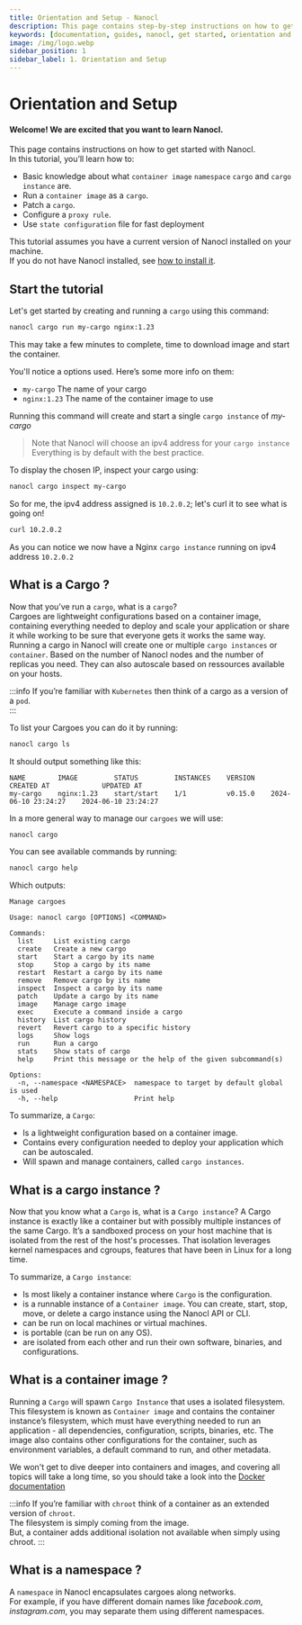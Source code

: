 ```yaml
---
title: Orientation and Setup - Nanocl
description: This page contains step-by-step instructions on how to get started with Nanocl.
keywords: [documentation, guides, nanocl, get started, orientation and setup]
image: /img/logo.webp
sidebar_position: 1
sidebar_label: 1. Orientation and Setup
---
```


# Orientation and Setup

#### Welcome! We are excited that you want to learn Nanocl.

This page contains instructions on how to get started with Nanocl. <br />
In this tutorial, you’ll learn how to:

- Basic knowledge about what `container image` `namespace` `cargo` and `cargo instance` are.
- Run a `container image` as a `cargo`.
- Patch a `cargo`.
- Configure a `proxy rule`.
- Use `state configuration` file for fast deployment

This tutorial assumes you have a current version of Nanocl installed on your machine. <br />
If you do not have Nanocl installed, see [how to install it](/docs/manuals/nanocl/install/overview.md).


## Start the tutorial

Let's get started by creating and running a `cargo` using this command:

```sh
nanocl cargo run my-cargo nginx:1.23
```

This may take a few minutes to complete, time to download image and start the container.

You'll notice a options used. Here’s some more info on them:

- `my-cargo` The name of your cargo
- `nginx:1.23` The name of the container image to use

Running this command will create and start a single `cargo instance` of *my-cargo*

> Note that Nanocl will choose an ipv4 address for your `cargo instance`
> Everything is by default with the best practice.

To display the chosen IP, inspect your cargo using:

```sh
nanocl cargo inspect my-cargo
```

So for me, the ipv4 address assigned is `10.2.0.2`; let's curl it to see what is going on!

```sh
curl 10.2.0.2
```

As you can notice we now have a Nginx `cargo instance` running on ipv4 address `10.2.0.2`

## What is a Cargo ?

Now that you’ve run a `cargo`, what is a `cargo`? <br />
Cargoes are lightweight configurations based on a container image, containing everything needed to deploy and scale your application or share it while working to be sure that everyone gets it works the same way.
Running a cargo in Nanocl will create one or multiple `cargo instances` or `container`.
Based on the number of Nanocl nodes and the number of replicas you need. They can also autoscale based on ressources available on your hosts.

:::info
If you’re familiar with `Kubernetes` then think of a
cargo as a version of a `pod`. <br />
:::

To list your Cargoes you can do it by running:

```sh
nanocl cargo ls
```

It should output something like this:

```console
NAME        IMAGE         STATUS         INSTANCES    VERSION    CREATED AT             UPDATED AT             
my-cargo    nginx:1.23    start/start    1/1          v0.15.0    2024-06-10 23:24:27    2024-06-10 23:24:27
```

In a more general way to manage our `cargoes` we will use:

```sh
nanocl cargo
```

You can see available commands by running:

```sh
nanocl cargo help
```

Which outputs:

```console
Manage cargoes

Usage: nanocl cargo [OPTIONS] <COMMAND>

Commands:
  list     List existing cargo
  create   Create a new cargo
  start    Start a cargo by its name
  stop     Stop a cargo by its name
  restart  Restart a cargo by its name
  remove   Remove cargo by its name
  inspect  Inspect a cargo by its name
  patch    Update a cargo by its name
  image    Manage cargo image
  exec     Execute a command inside a cargo
  history  List cargo history
  revert   Revert cargo to a specific history
  logs     Show logs
  run      Run a cargo
  stats    Show stats of cargo
  help     Print this message or the help of the given subcommand(s)

Options:
  -n, --namespace <NAMESPACE>  namespace to target by default global is used
  -h, --help                   Print help
```

To summarize, a `Cargo`:

- Is a lightweight configuration based on a container image.
- Contains every configuration needed to deploy your application which can be autoscaled.
- Will spawn and manage containers, called `cargo instances`.

## What is a cargo instance ?

Now that you know what a `Cargo` is, what is a `Cargo instance`?
A Cargo instance is exactly like a container but with possibly multiple instances of the same Cargo. It’s a sandboxed process on your host machine that is isolated from the rest of the host's processes. That isolation leverages kernel namespaces and cgroups, features that have been in Linux for a long time.

To summarize, a `Cargo instance`:

- Is most likely a container instance where `Cargo` is the configuration.
- is a runnable instance of a `Container image`. You can create, start, stop, move, or
  delete a cargo instance using the Nanocl API or CLI.
- can be run on local machines or virtual machines.
- is portable (can be run on any OS).
- are isolated from each other and run their own software, binaries, and
  configurations.

## What is a container image ?

Running a `Cargo` will spawn `Cargo Instance` that uses a isolated filesystem.
This filesystem is known as `Container image` and contains the container instance’s filesystem, which must have everything needed to run an application - all dependencies, configuration, scripts, binaries, etc.
The image also contains other configurations for the container, such as environment variables, a default command to run, and other metadata.

We won't get to dive deeper into containers and images, and covering all topics will take a long time, so you should take a look into the [Docker documentation](https://www.docker.com/resources/what-container/)

:::info
If you’re familiar with `chroot` think of a
container as an extended version of `chroot`. <br />
The filesystem is simply coming from the image.<br />
But, a container adds additional isolation not available when simply using chroot.
:::

## What is a namespace ?

A `namespace` in Nanocl encapsulates cargoes along networks.<br />
For example, if you have different domain names like *facebook.com*, *instagram.com*,
you may separate them using different namespaces.
